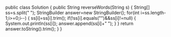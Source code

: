 public class Solution {
    public String reverseWords(String s) {
         String[] ss=s.split(" ");
	      StringBuilder answer=new  StringBuilder();
	      for(int i=ss.length-1;i>=0;i--) {
	    	  ss[i]=ss[i].trim();
	    	  if(!ss[i].equals("")&&ss[i]!=null) {
	    	  System.out.println(ss[i]);
	    	  answer.append(ss[i]+" ");
	    	  }
	      }
	      return answer.toString().trim();
    }
}
